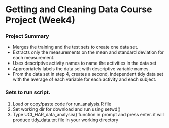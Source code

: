# Getting and Cleaning Data Course Project (Week4)

### Project Summary

   * Merges the training and the test sets to create one data set.
   * Extracts only the measurements on the mean and standard deviation for each measurement.
   * Uses descriptive activity names to name the activities in the data set
   * Appropriately labels the data set with descriptive variable names.
   * From the data set in step 4, creates a second, independent tidy data set with the average of each variable for each activity and each subject.

   
### Sets to run script.

  1. Load or copy/paste code for run_analysis.R file
  2. Set working dir for download and run using setwd(<desire directory>)
  3. Type UCI_HAR_data_analysis() function in prompt and press enter. it will produce tidy_data.txt file in your working directory